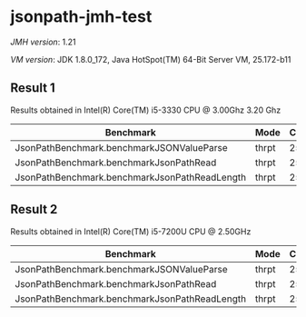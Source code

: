 # jsonpath-jmh-test

*JMH version*: 1.21

*VM version*: JDK 1.8.0_172, Java HotSpot(TM) 64-Bit Server VM, 25.172-b11

## Result 1

Results obtained in Intel(R) Core(TM) i5-3330 CPU @ 3.00Ghz 3.20 Ghz

| Benchmark                                     | Mode  | Cnt | Score       | Error      | Units |
|-----------------------------------------------|-------|-----|-------------|------------|-------|
| JsonPathBenchmark.benchmarkJSONValueParse     | thrpt | 25  | 3082433.374 | ±49243.261 | ops/s |
| JsonPathBenchmark.benchmarkJsonPathRead       | thrpt | 25  | 975162.098  | ±29815.510 | ops/s |
| JsonPathBenchmark.benchmarkJsonPathReadLength | thrpt | 25  | 814167.206  | ±9731.026  | ops/s |

## Result 2

Results obtained in Intel(R) Core(TM) i5-7200U CPU @ 2.50GHz

| Benchmark                                     | Mode  | Cnt | Score       | Error      | Units |
|-----------------------------------------------|-------|-----|-------------|------------|-------|
| JsonPathBenchmark.benchmarkJSONValueParse     | thrpt | 25  | 4041805.818 | ±239485.500| ops/s |
| JsonPathBenchmark.benchmarkJsonPathRead       | thrpt | 25  | 1174675.849 | ±41838.393 | ops/s |
| JsonPathBenchmark.benchmarkJsonPathReadLength | thrpt | 25  | 880182.916  | ±39652.690 | ops/s |
